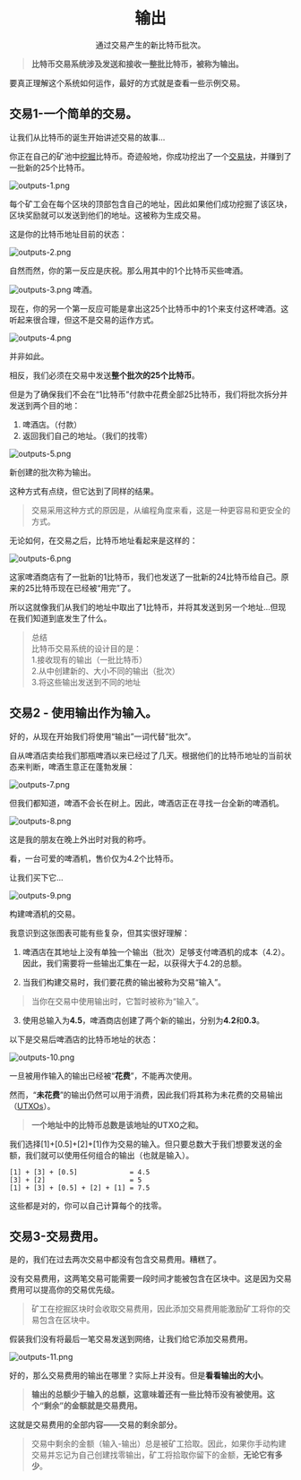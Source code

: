 # <center>输出</center>
<center>通过交易产生的新比特币批次。</center>

>**比特币交易系统涉及发送和接收一整批比特币，被称为输出。**

要真正理解这个系统如何运作，最好的方式就是查看一些示例交易。

## 交易1-一个简单的交易。
让我们从比特币的诞生开始讲述交易的故事...

你正在自己的矿池中[挖掘](../../2.Mining/mining.md)比特币。奇迹般地，你成功挖出了一个[交易块](../../2.Mining/2.Blocks/Blocks.md)，并赚到了一批新的25个比特币。

![outputs-1.png](img/outputs-1%20(1).png)

每个矿工会在每个区块的顶部包含自己的地址，因此如果他们成功挖掘了该区块，区块奖励就可以发送到他们的地址。这被称为生成交易。

这是你的比特币地址目前的状态：

![outputs-2.png](img/outputs-2%20(1).png)

自然而然，你的第一反应是庆祝。那么用其中的1个比特币买些啤酒。

![outputs-3.png](img/outputs-3%20(1).png)
啤酒。

现在，你的另一个第一反应可能是拿出这25个比特币中的1个来支付这杯啤酒。这听起来很合理，但这不是交易的运作方式。

![outputs-4.png](img/outputs-4%20(1).png)  

并非如此。

相反，我们必须在交易中发送**整个批次的25个比特币**。

但是为了确保我们不会在“1比特币”付款中花费全部25比特币，我们将批次拆分并发送到两个目的地：

1. 啤酒店。（付款）
2. 返回我们自己的地址。（我们的找零）

![outputs-5.png](img/outputs-5%20(1).png)

新创建的批次称为输出。

这种方式有点绕，但它达到了同样的结果。

>交易采用这种方式的原因是，从编程角度来看，这是一种更容易和更安全的方式。

无论如何，在交易之后，比特币地址看起来是这样的：

![outputs-6.png](img/outputs-6%20(1).png)

这家啤酒商店有了一批新的1比特币，我们也发送了一批新的24比特币给自己。原来的25比特币现在已经被“用完”了。

所以这就像我们从我们的地址中取出了1比特币，并将其发送到另一个地址...但现在我们知道到底发生了什么。


>总结  
比特币交易系统的设计目的是：  
1.接收现有的输出（一批比特币）  
2.从中创建新的、大小不同的输出（批次）  
3.将这些输出发送到不同的地址  

## 交易2 - 使用输出作为输入。
好的，从现在开始我们将使用“输出”一词代替“批次”。

自从啤酒店卖给我们那瓶啤酒以来已经过了几天。根据他们的比特币地址的当前状态来判断，啤酒生意正在蓬勃发展：

![outputs-7.png](img/outputs-7%20(1).png)

但我们都知道，啤酒不会长在树上。因此，啤酒店正在寻找一台全新的啤酒机。

![outputs-8.png](img/outputs-8%20(1).png)

这是我的朋友在晚上外出时对我的称呼。

看，一台可爱的啤酒机，售价仅为4.2个比特币。

让我们买下它...

![outputs-9.png](img/outputs-9%20(1).png)

构建啤酒机的交易。

我意识到这张图表可能有些复杂，但其实很好理解：

1. 啤酒店在其地址上没有单独一个输出（批次）足够支付啤酒机的成本（4.2）。因此，我们需要将一些输出汇集在一起，以获得大于4.2的总额。

2. 当我们构建交易时，我们要花费的输出被称为交易“输入”。

>当你在交易中使用输出时，它暂时被称为“输入”。

3. 使用总输入为**4.5**，啤酒商店创建了两个新的输出，分别为**4.2**和**0.3**。

以下是交易后啤酒店的比特币地址的状态：

![outputs-10.png](img/outputs-10%20(1).png)

一旦被用作输入的输出已经被“**花费**”，不能再次使用。

然而，“**未花费**”的输出仍然可以用于消费，因此我们将其称为未花费的交易输出（[UTXOs](../../../../Technical/Transaction/UTXO/UTXO.md)）。

>**一个地址中的比特币总数是该地址的UTXO之和。**  

我们选择[1]+[0.5]+[2]+[1]作为交易的输入。但只要总数大于我们想要发送的金额，我们就可以使用任何组合的输出（也就是输入）。
```
[1] + [3] + [0.5]             = 4.5
[3] + [2]                     = 5
[1] + [3] + [0.5] + [2] + [1] = 7.5
```
这些都是对的，你可以自己计算每个的找零。

## 交易3-交易费用。

是的，我们在过去两次交易中都没有包含交易费用。糟糕了。

没有交易费用，这两笔交易可能需要一段时间才能被包含在区块中。这是因为交易费用可以提高你的交易优先级。

>矿工在挖掘区块时会收取交易费用，因此添加交易费用能激励矿工将你的交易包含在区块中。

假装我们没有将最后一笔交易发送到网络，让我们给它添加交易费用。

![outputs-11.png](img/outputs-11%20(1).png)

好的，那么交易费用的输出在哪里？实际上并没有。但是**看看输出的大小**。

>**输出的总额少于输入的总额，这意味着还有一些比特币没有被使用。这个“剩余”的金额就是交易费用。**

这就是交易费用的全部内容——交易的剩余部分。

>交易中剩余的金额（输入-输出）总是被矿工拾取。因此，如果你手动构建交易并忘记为自己创建找零输出，矿工将拾取你留下的金额，**无论它有多少**。